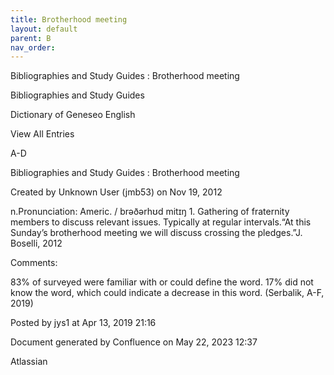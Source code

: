 ```yaml
---
title: Brotherhood meeting
layout: default
parent: B
nav_order:
---
```


Bibliographies and Study Guides : Brotherhood meeting

Bibliographies and Study Guides

Dictionary of Geneseo English

View All Entries

A-D

Bibliographies and Study Guides : Brotherhood meeting

Created by  Unknown User (jmb53) on Nov 19, 2012

n.Pronunciation: Americ. / brəðərhʊd mitɪŋ 1. Gathering of fraternity members to discuss relevant issues. Typically at regular intervals.“At this Sunday’s brotherhood meeting we will discuss crossing the pledges.”J. Boselli, 2012

Comments:

83% of surveyed were familiar with or could define the word. 17% did not know the word, which could indicate a decrease in this word. (Serbalik, A-F, 2019)

Posted by jys1 at Apr 13, 2019 21:16

Document generated by Confluence on May 22, 2023 12:37

Atlassian
